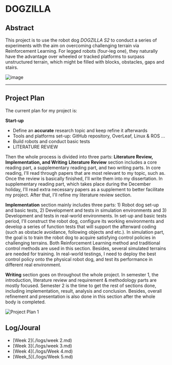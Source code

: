 # DOGZILLA

## Abstract

This project is to use the robot dog _DOGZILLA S2_ to conduct a series of experiments with the aim on overcoming challenging terrain via Reinforcement Learning.
For legged robots (four-leg one), they naturally have the advantage over wheeled or tracked platforms to surpass unstructured terrain, which might be filled with blocks, obstacles, gaps and stairs. 



![image](https://github.com/JLCucumber/DOGZILLA/assets/72130595/cf6bb815-9a91-4b35-974e-00a747db1011)

---

## Project Plan
The current plan for my project is:

**Start-up**
  - Define an **accurate** research topic and keep refine it afterwards
  - Tools and platforms set-up: GitHub repository, OverLeaf, Linux & ROS ...
  - Build robots and conduct basic tests
  - LITERATURE REVIEW

Then the whole process is divided into three parts: **Literature Review, Implementation, and Writing**
**Literature Review** section includes a core reading part, a supplementary reading part, and two writing parts. In core reading, I'll read through papers that are most relevant to my topic, such as. Once the review is basically finished, I'll write them into my dissertation. In supplementary reading part, which takes place during the December holiday, I'll read extra necessary papers as a supplement to better facilitate my project. After that, I'll refine my literature review section.

**Implementation** section mainly includes three parts: 1) Robot dog set-up and basic tests, 2) Development and tests in simulation environments and 3) Development and tests in real-world environments. In set-up and basic tests period, I'll construct the robot dog, configure its working environments and develop a series of function tests that will support the afterward coding (such as obstacle avoidance, following objects and etc.). In simulation part, the goal is to train the robot dog to acquire satisfying control policies in challenging terrains. Both Reinforcement Learning method and traditional control methods are used in this section. Besides, several simulated terrains are needed for training. In real-world testings, I need to deploy the best control policy onto the physical robot dog, and test its performance in different real environment. 

**Writing** section goes on throughout the whole project. In semester 1, the introduction, literature review and requirement \& methodology parts are mostly focused. Semester 2 is the time to get the rest of sections done, including implementation, result, analysis and conclusion. Besides, overall refinement and presentation is also done in this section after the whole body is completed.


![Project Plan 1](https://github.com/JLCucumber/DOGZILLA/assets/72130595/cfa07ad7-b07e-4698-a379-7a882a48f0b6)

## Log/Joural
* [Week 2](./logs/week 2.md)
* [Week 3](./logs/week 3.md)
* [Week 4](./logs/Week 4.md)
* [Week_5](./logs/Week 5.md)


